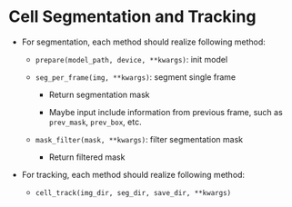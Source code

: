 # Cell Segmentation and Tracking

- For segmentation, each method should realize following method:

    - `prepare(model_path, device, **kwargs)`: init model

    - `seg_per_frame(img, **kwargs)`: segment single frame

        - Return segmentation mask

        - Maybe input include information from previous frame, such as `prev_mask`, `prev_box`, etc.

    - `mask_filter(mask, **kwargs)`: filter segmentation mask

        - Return filtered mask

- For tracking, each method should realize following method:

    - `cell_track(img_dir, seg_dir, save_dir, **kwargs)`